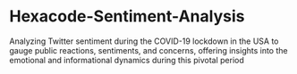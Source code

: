 # Hexacode-Sentiment-Analysis
Analyzing Twitter sentiment during the COVID-19 lockdown in the USA to gauge public reactions, sentiments, and concerns, offering insights into the emotional and informational dynamics during this pivotal period
